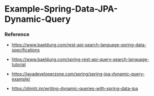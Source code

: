 # Example-Spring-Data-JPA-Dynamic-Query


### Reference

- https://www.baeldung.com/rest-api-search-language-spring-data-specifications

- https://www.baeldung.com/spring-rest-api-query-search-language-tutorial

- https://javadeveloperzone.com/spring/spring-jpa-dynamic-query-example/

- https://dimitr.im/writing-dynamic-queries-with-spring-data-jpa